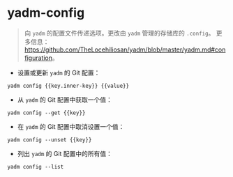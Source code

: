 # yadm-config

> 向 `yadm` 的配置文件传递选项。更改由 `yadm` 管理的存储库的 `.config`。
> 更多信息：<https://github.com/TheLocehiliosan/yadm/blob/master/yadm.md#configuration>。

- 设置或更新 `yadm` 的 Git 配置：

`yadm config {{key.inner-key}} {{value}}`

- 从 `yadm` 的 Git 配置中获取一个值：

`yadm config --get {{key}}`

- 在 `yadm` 的 Git 配置中取消设置一个值：

`yadm config --unset {{key}}`

- 列出 `yadm` 的 Git 配置中的所有值：

`yadm config --list`